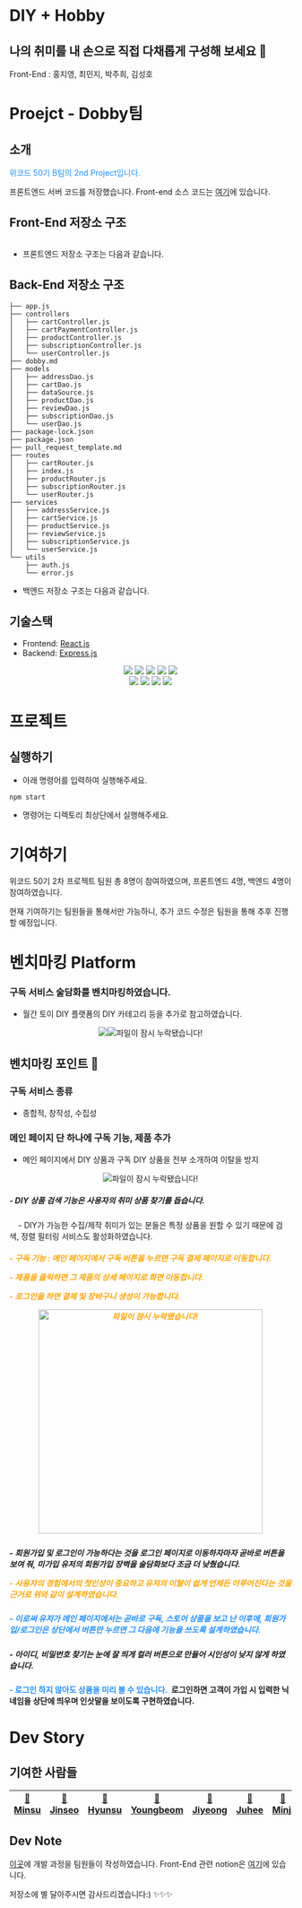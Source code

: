 # DIY + Hobby

## 나의 취미를 내 손으로 직접 다채롭게 구성해 보세요 🎈

Front-End : 홍지영, 최민지, 박주희, 김성호


# Proejct - Dobby팀 
## 소개
<p style="color: dodgerblue">위코드 50기 B팀의 2nd Project입니다.</p>

프론트엔드 서버 코드를 저장했습니다. Front-end 소스 코드는 [여기](https://github.com/wecode-bootcamp-korea/50-2nd-Dobby-frontend)에 있습니다.

## Front-End 저장소 구조
```

```
- 프론트엔드 저장소 구조는 다음과 같습니다.
 
## Back-End 저장소 구조

```
├── app.js
├── controllers
│   ├── cartController.js
│   ├── cartPaymentController.js
│   ├── productController.js
│   ├── subscriptionController.js
│   └── userController.js
├── dobby.md
├── models
│   ├── addressDao.js
│   ├── cartDao.js
│   ├── dataSource.js
│   ├── productDao.js
│   ├── reviewDao.js
│   ├── subscriptionDao.js
│   └── userDao.js
├── package-lock.json
├── package.json
├── pull_request_template.md
├── routes
│   ├── cartRouter.js
│   ├── index.js
│   ├── productRouter.js
│   ├── subscriptionRouter.js
│   └── userRouter.js
├── services
│   ├── addressService.js
│   ├── cartService.js
│   ├── productService.js
│   ├── reviewService.js
│   ├── subscriptionService.js
│   └── userService.js
└── utils
    ├── auth.js
    └── error.js

```
- 백엔드 저장소 구조는 다음과 같습니다.


## 기술스택
- Frontend: [React.js](https://reactjs.org/)
- Backend: [Express.js](https://expressjs.com)
  
<div align="center">
<img src="https://img.shields.io/badge/express-000000?style=for-the-badge&logo=express&logoColor=white">
<img src="https://img.shields.io/badge/javascript-F7DF1E?style=for-the-badge&logo=javascript&logoColor=black">
<img src="https://img.shields.io/badge/mysql-4479A1?style=for-the-badge&logo=mysql&logoColor=white">
  <img src="https://img.shields.io/badge/linux-FCC624?style=for-the-badge&logo=linux&logoColor=black">
<img src="https://img.shields.io/badge/node.js-339933?style=for-the-badge&logo=Node.js&logoColor=white">
<br>
<img src="https://img.shields.io/badge/react-61DAFB?style=for-the-badge&logo=react&logoColor=black">
<img src="https://img.shields.io/badge/html5-E34F26?style=for-the-badge&logo=html5&logoColor=white">
<img src="https://img.shields.io/badge/css-1572B6?style=for-the-badge&logo=css3&logoColor=white">
<img src="https://img.shields.io/badge/javascript-F7DF1E?style=for-the-badge&logo=javascript&logoColor=black">
</div>

# 프로젝트
## 실행하기
- 아래 명령어를 입력하여 실행해주세요.
```
npm start
```
- 명령어는 디렉토리 최상단에서 실행해주세요.

# 기여하기
위코드 50기 2차 프로젝트 팀원 총 8명이 참여하였으며,
프론트엔드 4명, 백엔드 4명이 참여하였습니다.

현재 기여하기는 팀원들을 통해서만 가능하니, 추가 코드 수정은 팀원을 통해 추후 진행할 예정입니다.

# 벤치마킹 Platform
### 구독 서비스 술담화를 벤치마킹하였습니다.
- 월간 토이 DIY 플랫폼의 DIY 카테고리 등을 추가로 참고하였습니다.

<p align="center"><img src="https://ibb.co/xm6R9QQ"><img src="https://i.ibb.co/3fcL6HH/2023-11-03-4-51-12.png" alt="파일이 잠시 누락됐습니다!">

## 벤치마킹 포인트 👀

### 구독 서비스 종류
  - 종합적, 창작성, 수집성

### 메인 페이지 단 하나에 구독 기능, 제품  추가
  - 메인 페이지에서 DIY 상품과 구독 DIY 상품을 전부 소개하여 이탈을 방지
    
<p align="center"><img src="https://i.ibb.co/D5rnz2D/2023-11-05-11-18-37.png" alt="파일이 잠시 누락됐습니다!" border="0">

<h5>- DIY 상품 검색 기능은 사용자의 취미 상품 찾기를 돕습니다.</h5>                                     
<p>&nbsp&nbsp&nbsp - DIY가 가능한 수집/제작 취미가 있는 분들은 특정 상품을 원할 수 있기 때문에 검색, 정렬 필터링 서비스도 활성화하였습니다.</p>
<h5 style="color: orange">- 구독 기능 : 메인 페이지에서 구독 버튼을 누르면 구독 결제 페이지로 이동합니다.</>
<p>- 제품을 클릭하면 그 제품의 상세 페이지로 화면 이동합니다.</p>
<p>- 로그인을 하면 결제 및 장바구니 생성이 가능합니다. </p>

<p align="center"><img src="https://i.ibb.co/61NzpJW/image-2.png" alt="파일이 잠시 누락됐습니다!" height="400px">
<h5>- 회원가입 및 로그인이 가능하다는 것을 로그인 페이지로 이동하자마자 곧바로 버튼을 보여 줘, 미가입 유저의 회원가입 장벽을 술담화보다 조금 더 낮췄습니다.
<p style="color:orange">- 사용자의 경험에서의 첫인상이 중요하고 유저의 이탈이 쉽게 언제든 이루어진다는 것을 근거로 위와 같이 설계하였습니다.</p>
<h5 style="color:dodgerblue">- 이로써 유저가 메인 페이지에서는 곧바로 구독, 스토어 상품을 보고 난 이후에, 회원가입/로그인은 상단에서 버튼만 누르면 그 다음에 기능을 쓰도록 설계하였습니다.</h5>

<h5>- 아이디, 비밀번호 찾기는 눈에 잘 띄게 컬러 버튼으로 만들어 시인성이 낮지 않게 하였습니다.</h5>
<p style="font-weight: bold"><span style="color: dodgerblue">- 로그인 하지 않아도 상품을 미리 볼 수 있습니다.</span>&nbsp; 로그인하면 고객이 가입 시 입력한 닉네임을 상단에 띄우며 인삿말을 보이도록 구현하였습니다.</p>

# Dev Story
## 기여한 사람들

| [🍑 Minsu](https://github.com/jominsu0103) | [🍇 Jinseo](https://github.com/coderjins) | [🥑 Hyunsu](https://github.com/chs991209) | [🥝 Youngbeom](https://github.com/pc0bum) | [🍋 Jiyeong](https://github.com/hjy961021) | [🍍 Juhee](https://github.com/Haze10425) | [🍹 Minji](https://github.com/fullminji) | [🍒 Seongho](https://github.com/rlatjdgh9612) 
|--------------------------------------------|---------------------------------------------|-------------------------------------------|--------------------------------------------|--------------------------------------------|-----------------------------------------|--------------------------------------------|---|

## Dev Note
[이곳](https://www.notion.so/2-DOBBY-f7a25eea39c8447d8f9366357f57b71c)에 개발 과정을 팀원들이 작성하였습니다.
Front-End 관련 notion은 [여기](https://www.notion.so/Frontend-56d79c45abb249e398eb52ac8074e7a2)에 있습니다.

저장소에 별 달아주시면 감사드리겠습니다:)  ✨✨✨
